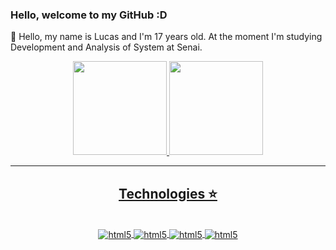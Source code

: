 ### Hello, welcome to my GitHub :D

🥝 Hello, my name is Lucas and I'm 17 years old. At the moment I'm studying Development and Analysis of System at Senai. 

<div align="center">
    <a href="https://github.com/htklucas">
  <img height="150" src="https://github-readme-stats.vercel.app/api?username=htklucas&show_icons=true&theme=tokyonight&include_all_commits=true&count_private=true"/>
  <img height="150" src="https://github-readme-stats.vercel.app/api/top-langs/?username=htklucas&layout=compact&langs_count=8&theme=tokyonight"/>
</div>
      
<hr>

<h2 align=center> Technologies ⭐</h2>

<div align="center" style="display: inline_block;"><br/>
  <img align="center" alt="html5" src="https://img.shields.io/badge/HTML-239120?style=for-the-badge&logo=html5&logoColor=white"/>
  <img align="center" alt="html5" src="https://img.shields.io/badge/CSS-239120?&style=for-the-badge&logo=css3&logoColor=white"/>
  <img align="center" alt="html5" src="https://img.shields.io/badge/JavaScript-F7DF1E?style=for-the-badge&logo=javascript&logoColor=black"/>
  <img align="center" alt="html5" src="https://img.shields.io/badge/React-20232A?style=for-the-badge&logo=react&logoColor=61DAFB"/>

</div>

